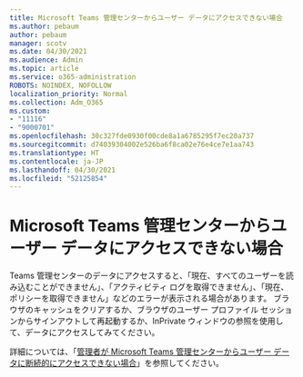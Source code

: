 ```yaml
---
title: Microsoft Teams 管理センターからユーザー データにアクセスできない場合
ms.author: pebaum
author: pebaum
manager: scotv
ms.date: 04/30/2021
ms.audience: Admin
ms.topic: article
ms.service: o365-administration
ROBOTS: NOINDEX, NOFOLLOW
localization_priority: Normal
ms.collection: Adm_O365
ms.custom:
- "11116"
- "9000701"
ms.openlocfilehash: 30c327fde0930f00cde8a1a6785295f7ec20a737
ms.sourcegitcommit: d74039304002e526ba6f8ca02e76e4ce7e1aa743
ms.translationtype: HT
ms.contentlocale: ja-JP
ms.lasthandoff: 04/30/2021
ms.locfileid: "52125854"
---
```

# <a name="cant-access-user-data-via-the-microsoft-teams-admin-center"></a>Microsoft Teams 管理センターからユーザー データにアクセスできない場合

Teams 管理センターのデータにアクセスすると、「現在、すべてのユーザーを読み込むことができません」、「アクティビティ ログを取得できません」、「現在、ポリシーを取得できません」などのエラーが表示される場合があります。 ブラウザのキャッシュをクリアするか、ブラウザのユーザー プロファイル セッションからサインアウトして再起動するか、InPrivate ウィンドウの参照を使用して、データにアクセスしてみてください。 

詳細については、「[管理者が Microsoft Teams 管理センターからユーザー データに断続的にアクセスできない場合](https://docs.microsoft.com/microsoftteams/troubleshoot/teams-administration/cannot-access-admin-center)」を参照してください。
